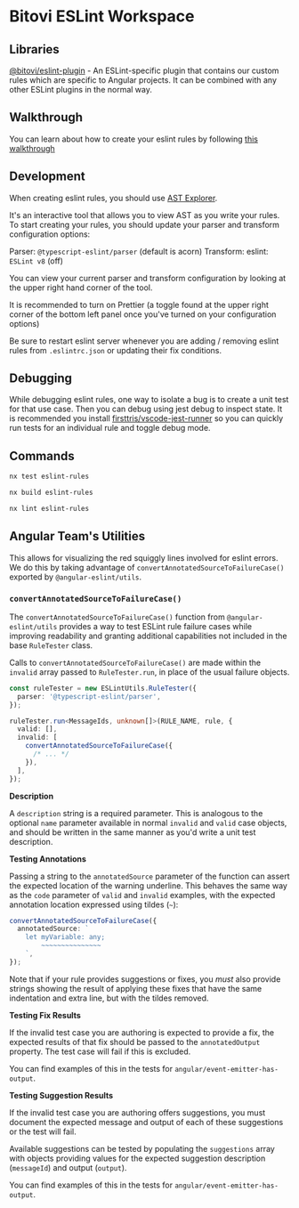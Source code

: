 # Bitovi ESLint Workspace

## Libraries

[@bitovi/eslint-plugin](./tools/eslint-rules) - An ESLint-specific plugin that contains our custom rules which are specific to Angular projects. It can be combined with any other ESLint plugins in the normal way.

## Walkthrough

You can learn about how to create your eslint rules by following [this walkthrough](https://www.youtube.com/watch?v=tEVNYmJ05Ew)

## Development

When creating eslint rules, you should use [AST Explorer](https://astexplorer.net/).

It's an interactive tool that allows you to view AST as you write your rules. To start creating your rules, you should update your parser and transform configuration options:

Parser: `@typescript-eslint/parser` (default is acorn)
Transform: eslint: `ESLint v8` (off)

You can view your current parser and transform configuration by looking at the upper right hand corner of the tool.

It is recommended to turn on Prettier (a toggle found at the upper right corner of the bottom left panel once you've turned on your configuration options)

Be sure to restart eslint server whenever you are adding / removing eslint rules from `.eslintrc.json` or updating their fix conditions.

## Debugging

While debugging eslint rules, one way to isolate a bug is to create a unit test for that use case. Then you can debug using jest debug to inspect state. It is recommended you install [firsttris/vscode-jest-runner](https://github.com/firsttris/vscode-jest-runner) so you can quickly run tests for an individual rule and toggle debug mode.

## Commands

```bash
nx test eslint-rules
```

```bash
nx build eslint-rules
```

```bash
nx lint eslint-rules
```

## Angular Team's Utilities

This allows for visualizing the red squiggly lines involved for eslint errors. We do this by taking advantage of `convertAnnotatedSourceToFailureCase()` exported by `@angular-eslint/utils`.

### `convertAnnotatedSourceToFailureCase()`

The `convertAnnotatedSourceToFailureCase()` function from `@angular-eslint/utils` provides a way to test ESLint rule failure cases while improving readability and granting additional capabilities not included in the base `RuleTester` class.

Calls to `convertAnnotatedSourceToFailureCase()` are made within the `invalid` array passed to `RuleTester.run`, in place of the usual failure objects.

```ts
const ruleTester = new ESLintUtils.RuleTester({
  parser: '@typescript-eslint/parser',
});

ruleTester.run<MessageIds, unknown[]>(RULE_NAME, rule, {
  valid: [],
  invalid: [
    convertAnnotatedSourceToFailureCase({
      /* ... */
    }),
  ],
});
```

**Description**

A `description` string is a required parameter. This is analogous to the optional `name` parameter available in normal `invalid` and `valid` case objects, and should be written in the same manner as you'd write a unit test description.

**Testing Annotations**

Passing a string to the `annotatedSource` parameter of the function can assert the expected location of the warning underline. This behaves the same way as the `code` parameter of `valid` and `invalid` examples, with the expected annotation location expressed using tildes (`~`):

```ts
convertAnnotatedSourceToFailureCase({
  annotatedSource: `
    let myVariable: any;
        ~~~~~~~~~~~~~~~
    `,
});
```

Note that if your rule provides suggestions or fixes, you _must_ also provide strings showing the result of applying these fixes that have the same indentation and extra line, but with the tildes removed.

**Testing Fix Results**

If the invalid test case you are authoring is expected to provide a fix, the expected results of that fix should be passed to the `annotatedOutput` property. The test case will fail if this is excluded.

You can find examples of this in the tests for `angular/event-emitter-has-output`.

**Testing Suggestion Results**

If the invalid test case you are authoring offers suggestions, you must document the expected message and output of each of these suggestions or the test will fail.

Available suggestions can be tested by populating the `suggestions` array with objects providing values for the expected suggestion description (`messageId`) and output (`output`).

You can find examples of this in the tests for `angular/event-emitter-has-output`.
